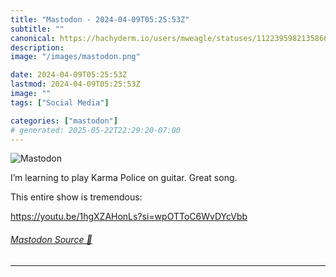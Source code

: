 ```yaml
---
title: "Mastodon - 2024-04-09T05:25:53Z"
subtitle: ""
canonical: https://hachyderm.io/users/mweagle/statuses/112239598213586629
description:
image: "/images/mastodon.png"

date: 2024-04-09T05:25:53Z
lastmod: 2024-04-09T05:25:53Z
image: ""
tags: ["Social Media"]

categories: ["mastodon"]
# generated: 2025-05-22T22:29:20-07:00
---
```

![Mastodon](/images/mastodon.png)

<p>I’m learning to play Karma Police on guitar. Great song. </p><p>This entire show is tremendous:</p><p><a href="https://youtu.be/1hgXZAHonLs?si=wpOTToC6WvDYcVbb" target="_blank" rel="nofollow noopener noreferrer" translate="no"><span class="invisible">https://</span><span class="ellipsis">youtu.be/1hgXZAHonLs?si=wpOTTo</span><span class="invisible">C6WvDYcVbb</span></a></p>


###### [Mastodon Source 🐘](https://hachyderm.io/@mweagle/112239598213586629)

___
